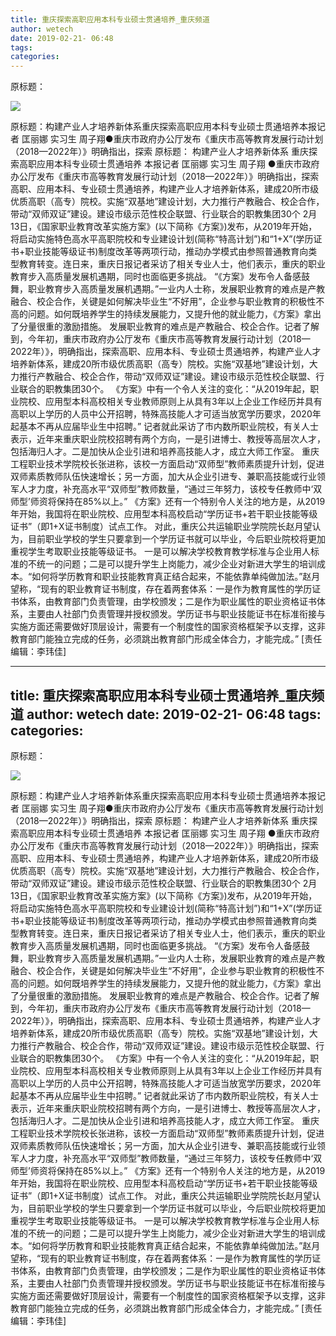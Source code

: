 ```yaml
---
title: 重庆探索高职应用本科专业硕士贯通培养_重庆频道
author: wetech
date: 2019-02-21- 06:48
tags: 
categories: 
---
```

原标题：
<!-- more -->
                
<img align="center" border="0" src="http://p2.ifengimg.com/a/2016/0810/204c433878d5cf9size1_w16_h16.png" />
                
            
原标题：构建产业人才培养新体系重庆探索高职应用本科专业硕士贯通培养本报记者 匡丽娜 实习生 周子翔●重庆市政府办公厅发布《重庆市高等教育发展行动计划（2018—2022年）》明确指出，探索
原标题：
构建产业人才培养新体系
重庆探索高职应用本科专业硕士贯通培养
本报记者 匡丽娜 实习生 周子翔
●重庆市政府办公厅发布《重庆市高等教育发展行动计划（2018—2022年）》明确指出，探索高职、应用本科、专业硕士贯通培养，构建产业人才培养新体系，建成20所市级优质高职（高专）院校。实施“双基地”建设计划，大力推行产教融合、校企合作，带动“双师双证”建设。建设市级示范性校企联盟、行业联合的职教集团30个
2月13日，《国家职业教育改革实施方案》(以下简称《方案》)发布，从2019年开始，将启动实施特色高水平高职院校和专业建设计划(简称“特高计划”)和“1+X”(学历证书+职业技能等级证书)制度改革等两项行动，推动办学模式由参照普通教育向类型教育转变。连日来，重庆日报记者采访了相关专业人士，他们表示，重庆的职业教育步入高质量发展机遇期，同时也面临更多挑战。
“《方案》发布令人备感鼓舞，职业教育步入高质量发展机遇期。”一业内人士称，发展职业教育的难点是产教融合、校企合作，关键是如何解决毕业生“不好用”，企业参与职业教育的积极性不高的问题。如何既培养学生的持续发展能力，又提升他的就业能力，《方案》拿出了分量很重的激励措施。
发展职业教育的难点是产教融合、校企合作。记者了解到，今年初，重庆市政府办公厅发布《重庆市高等教育发展行动计划（2018—2022年）》，明确指出，探索高职、应用本科、专业硕士贯通培养，构建产业人才培养新体系，建成20所市级优质高职（高专）院校。实施“双基地”建设计划，大力推行产教融合、校企合作，带动“双师双证”建设。建设市级示范性校企联盟、行业联合的职教集团30个。
《方案》中有一个令人关注的变化：“从2019年起，职业院校、应用型本科高校相关专业教师原则上从具有3年以上企业工作经历并具有高职以上学历的人员中公开招聘，特殊高技能人才可适当放宽学历要求，2020年起基本不再从应届毕业生中招聘。”
记者就此采访了市内数所职业院校，有关人士表示，近年来重庆职业院校招聘有两个方向，一是引进博士、教授等高层次人才，包括海归人才。二是加快从企业引进和培养高技能人才，成立大师工作室。
重庆工程职业技术学院校长张进称，该校一方面启动“双师型”教师素质提升计划，促进双师素质教师队伍快速增长；另一方面，加大从企业引进专、兼职高技能或行业领军人才力度，补充高水平“双师型”教师数量，“通过三年努力，该校专任教师中‘双师型’师资将保持在85%以上。”
《方案》还有一个特别令人关注的地方是，从2019年开始，我国将在职业院校、应用型本科高校启动“学历证书+若干职业技能等级证书”（即1+X证书制度）试点工作。
对此，重庆公共运输职业学院院长赵月望认为，目前职业学校的学生只要拿到一个学历证书就可以毕业，今后职业院校将更加重视学生考取职业技能等级证书。
一是可以解决学校教育教学标准与企业用人标准的不统一的问题；二是可以提升学生上岗能力，减少企业对新进大学生的培训成本。“如何将学历教育和职业技能教育真正结合起来，不能依靠单纯做加法。”赵月望称，“现有的职业教育证书制度，存在着两套体系：一是作为教育属性的学历证书体系，由教育部门负责管理，由学校颁发；二是作为职业属性的职业资格证书体系，主要由人社部门负责管理并授权颁发。学历证书与职业技能证书在标准衔接与实施方面还需要做好顶层设计，需要有一个制度性的国家资格框架予以支撑，这非教育部门能独立完成的任务，必须跳出教育部门形成全体合力，才能完成。”
[责任编辑：李玮佳]
            
---
title: 重庆探索高职应用本科专业硕士贯通培养_重庆频道
author: wetech
date: 2019-02-21- 06:48
tags: 
categories: 
---
原标题：
<!-- more -->
                
<img align="center" border="0" src="http://p2.ifengimg.com/a/2016/0810/204c433878d5cf9size1_w16_h16.png" />
                
            
原标题：构建产业人才培养新体系重庆探索高职应用本科专业硕士贯通培养本报记者 匡丽娜 实习生 周子翔●重庆市政府办公厅发布《重庆市高等教育发展行动计划（2018—2022年）》明确指出，探索
原标题：
构建产业人才培养新体系
重庆探索高职应用本科专业硕士贯通培养
本报记者 匡丽娜 实习生 周子翔
●重庆市政府办公厅发布《重庆市高等教育发展行动计划（2018—2022年）》明确指出，探索高职、应用本科、专业硕士贯通培养，构建产业人才培养新体系，建成20所市级优质高职（高专）院校。实施“双基地”建设计划，大力推行产教融合、校企合作，带动“双师双证”建设。建设市级示范性校企联盟、行业联合的职教集团30个
2月13日，《国家职业教育改革实施方案》(以下简称《方案》)发布，从2019年开始，将启动实施特色高水平高职院校和专业建设计划(简称“特高计划”)和“1+X”(学历证书+职业技能等级证书)制度改革等两项行动，推动办学模式由参照普通教育向类型教育转变。连日来，重庆日报记者采访了相关专业人士，他们表示，重庆的职业教育步入高质量发展机遇期，同时也面临更多挑战。
“《方案》发布令人备感鼓舞，职业教育步入高质量发展机遇期。”一业内人士称，发展职业教育的难点是产教融合、校企合作，关键是如何解决毕业生“不好用”，企业参与职业教育的积极性不高的问题。如何既培养学生的持续发展能力，又提升他的就业能力，《方案》拿出了分量很重的激励措施。
发展职业教育的难点是产教融合、校企合作。记者了解到，今年初，重庆市政府办公厅发布《重庆市高等教育发展行动计划（2018—2022年）》，明确指出，探索高职、应用本科、专业硕士贯通培养，构建产业人才培养新体系，建成20所市级优质高职（高专）院校。实施“双基地”建设计划，大力推行产教融合、校企合作，带动“双师双证”建设。建设市级示范性校企联盟、行业联合的职教集团30个。
《方案》中有一个令人关注的变化：“从2019年起，职业院校、应用型本科高校相关专业教师原则上从具有3年以上企业工作经历并具有高职以上学历的人员中公开招聘，特殊高技能人才可适当放宽学历要求，2020年起基本不再从应届毕业生中招聘。”
记者就此采访了市内数所职业院校，有关人士表示，近年来重庆职业院校招聘有两个方向，一是引进博士、教授等高层次人才，包括海归人才。二是加快从企业引进和培养高技能人才，成立大师工作室。
重庆工程职业技术学院校长张进称，该校一方面启动“双师型”教师素质提升计划，促进双师素质教师队伍快速增长；另一方面，加大从企业引进专、兼职高技能或行业领军人才力度，补充高水平“双师型”教师数量，“通过三年努力，该校专任教师中‘双师型’师资将保持在85%以上。”
《方案》还有一个特别令人关注的地方是，从2019年开始，我国将在职业院校、应用型本科高校启动“学历证书+若干职业技能等级证书”（即1+X证书制度）试点工作。
对此，重庆公共运输职业学院院长赵月望认为，目前职业学校的学生只要拿到一个学历证书就可以毕业，今后职业院校将更加重视学生考取职业技能等级证书。
一是可以解决学校教育教学标准与企业用人标准的不统一的问题；二是可以提升学生上岗能力，减少企业对新进大学生的培训成本。“如何将学历教育和职业技能教育真正结合起来，不能依靠单纯做加法。”赵月望称，“现有的职业教育证书制度，存在着两套体系：一是作为教育属性的学历证书体系，由教育部门负责管理，由学校颁发；二是作为职业属性的职业资格证书体系，主要由人社部门负责管理并授权颁发。学历证书与职业技能证书在标准衔接与实施方面还需要做好顶层设计，需要有一个制度性的国家资格框架予以支撑，这非教育部门能独立完成的任务，必须跳出教育部门形成全体合力，才能完成。”
[责任编辑：李玮佳]
            

